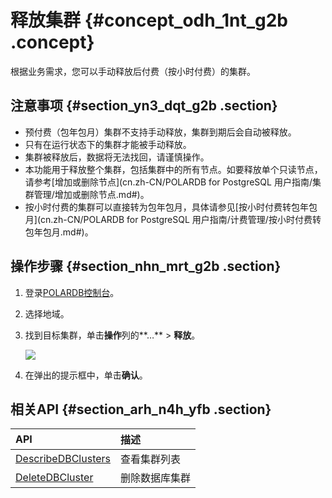 # 释放集群 {#concept_odh_1nt_g2b .concept}

根据业务需求，您可以手动释放后付费（按小时付费）的集群。

## 注意事项 {#section_yn3_dqt_g2b .section}

-   预付费（包年包月）集群不支持手动释放，集群到期后会自动被释放。
-   只有在运行状态下的集群才能被手动释放。
-   集群被释放后，数据将无法找回，请谨慎操作。
-   本功能用于释放整个集群，包括集群中的所有节点。如要释放单个只读节点，请参考[增加或删除节点](cn.zh-CN/POLARDB for PostgreSQL 用户指南/集群管理/增加或删除节点.md#)。
-   按小时付费的集群可以直接转为包年包月，具体请参见[按小时付费转包年包月](cn.zh-CN/POLARDB for PostgreSQL 用户指南/计费管理/按小时付费转包年包月.md#)。

## 操作步骤 {#section_nhn_mrt_g2b .section}

1.  登录[POLARDB控制台](https://polardb.console.aliyun.com)。
2.  选择地域。
3.  找到目标集群，单击**操作**列的**…** \> **释放**。

    ![](http://static-aliyun-doc.oss-cn-hangzhou.aliyuncs.com/assets/img/15137/15574753436579_zh-CN.png)

4.  在弹出的提示框中，单击**确认**。

## 相关API {#section_arh_n4h_yfb .section}

|API|描述|
|:--|:-|
|[DescribeDBClusters](../cn.zh-CN/API参考/集群管理/DescribeDBClusters.md#)|查看集群列表|
|[DeleteDBCluster](../cn.zh-CN/API参考/集群管理/DeleteDBCluster.md#)|删除数据库集群|

